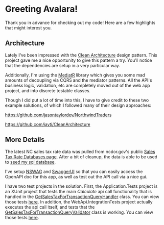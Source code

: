 # Greeting Avalara!

Thank you in advance for checking out my code! Here are a few highlights that might interest you.

## Architecture
Lately I've been impressed with the [Clean Architecture](https://blog.cleancoder.com/uncle-bob/2012/08/13/the-clean-architecture.html) design pattern. This project gave me a nice opportunity to give this pattern a try. You'll notice that the dependencies are setup in a very particular way.

Additionally, I'm using the [MediatR](https://github.com/jbogard/MediatR) library which gives you some mad amounts of decoupling via CQRS and the mediator patterns. All the API's business logic, validation, etc are completely moved out of the web app project, and into discrete testable classes.

Though I did put a lot of time into this, I have to give credit to these two example solutions, of which I followed many of their design approaches:

https://github.com/jasontaylordev/NorthwindTraders

https://github.com/iayti/CleanArchitecture

## More Details
The latest NC sales tax rate data was pulled from ncdor.gov's public [Sales Tax Rate Databases page](https://www.ncdor.gov/taxes-forms/sales-and-use-tax/streamlined-sales-tax-information/streamlined-sales-and-use-tax/sales-tax-rate-databases). After a bit of cleanup, the data is able to be used to [seed my sql database](Infrastructure/Persistence/StateTaxDbContextSeedExtensions.cs#L20).

I've setup [NSWAG](https://github.com/RicoSuter/NSwag) and [SwaggerUI](https://github.com/swagger-api/swagger-ui) so that you can easily access the OpenAPI doc for this app, as well as test out the API call via a nice gui.

I have two test projects in the solution. First, the Application.Tests project is an XUnit project that tests the main *Calculate* api call functionality that is handled in the [GetSalesTaxForTransactionQueryHandler](Application/Tax/Queries/GetSalesTaxForTransactionQueryHandler.cs#L14) class. You can view those tests [here](Application.Tests/Tax/Queries/GetSalesTaxForTransactionQueryHandlerTests.cs#L16). In addition, the WebApi.IntegrationTests project actually executes the api call itself, and tests that the [GetSalesTaxForTransactionQueryValidator](Application/Tax/Queries/GetSalesTaxForTransactionQueryValidator.cs#L12) class is working. You can view those tests [here](WebApi.IntegrationTests/Controllers/StateTax/Calculate.cs#L14).

